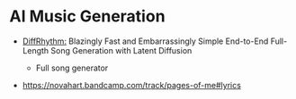 AI Music Generation
===================

* [DiffRhythm:](https://aslp-lab.github.io/DiffRhythm.github.io/) Blazingly Fast and Embarrassingly Simple
End-to-End Full-Length Song Generation with Latent Diffusion
    * Full song generator

* https://novahart.bandcamp.com/track/pages-of-me#lyrics
